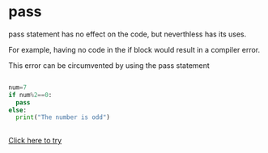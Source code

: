# pass

pass statement has no effect on the code, but neverthless has its uses. 

For example, having no code in the if block would result in a compiler error. 

This error can be circumvented by using the pass statement

```python

num=7
if num%2==0:
  pass
else:
  print("The number is odd")
 
```

[Click here to try](https://colab.research.google.com/github/pythoncoder100/practice/blob/master/pass.ipynb)
